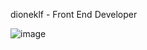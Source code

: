 dioneklf - Front End Developer 

![image](https://github.com/dioneklf/dioneklf/assets/128307498/1232e045-4fae-45b5-bbf8-02b83ed23637)
